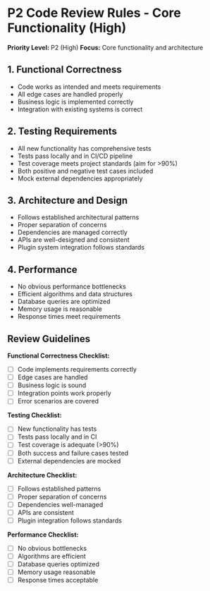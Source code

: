 # P2 Code Review Rules - Core Functionality (High)

**Priority Level:** P2 (High)
**Focus:** Core functionality and architecture

## 1. Functional Correctness

- Code works as intended and meets requirements
- All edge cases are handled properly
- Business logic is implemented correctly
- Integration with existing systems is correct

## 2. Testing Requirements

- All new functionality has comprehensive tests
- Tests pass locally and in CI/CD pipeline
- Test coverage meets project standards (aim for >90%)
- Both positive and negative test cases included
- Mock external dependencies appropriately

## 3. Architecture and Design

- Follows established architectural patterns
- Proper separation of concerns
- Dependencies are managed correctly
- APIs are well-designed and consistent
- Plugin system integration follows standards

## 4. Performance

- No obvious performance bottlenecks
- Efficient algorithms and data structures
- Database queries are optimized
- Memory usage is reasonable
- Response times meet requirements

## Review Guidelines

**Functional Correctness Checklist:**
- [ ] Code implements requirements correctly
- [ ] Edge cases are handled
- [ ] Business logic is sound
- [ ] Integration points work properly
- [ ] Error scenarios are covered

**Testing Checklist:**
- [ ] New functionality has tests
- [ ] Tests pass locally and in CI
- [ ] Test coverage is adequate (>90%)
- [ ] Both success and failure cases tested
- [ ] External dependencies are mocked

**Architecture Checklist:**
- [ ] Follows established patterns
- [ ] Proper separation of concerns
- [ ] Dependencies well-managed
- [ ] APIs are consistent
- [ ] Plugin integration follows standards

**Performance Checklist:**
- [ ] No obvious bottlenecks
- [ ] Algorithms are efficient
- [ ] Database queries optimized
- [ ] Memory usage reasonable
- [ ] Response times acceptable
